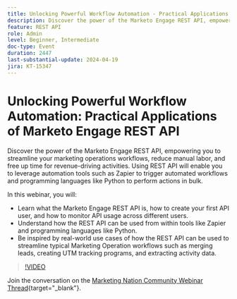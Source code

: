 ```yaml
---
title: Unlocking Powerful Workflow Automation - Practical Applications of Marketo Engage REST API
description: Discover the power of the Marketo Engage REST API, empowering you to streamline your marketing operations workflows, reduce manual labor, and free up time for revenue-driving activities. Using REST API will enable you to leverage automation tools such as Zapier to trigger automated workflows and programming languages like Python to perform actions in bulk.In this webinar, you will:- Learn what the Marketo Engage REST API is, how to create your first API user, and how to monitor API usage across different users.- Understand how the REST API can be used from within tools like Zapier and programming languages like Python.- Be inspired by real-world use cases of how the REST API can be used to streamline typical Marketing Operation workflows such as merging leads, creating UTM tracking programs, and extracting activity data.
feature: REST API
role: Admin
level: Beginner, Intermediate
doc-type: Event
duration: 2447
last-substantial-update: 2024-04-19
jira: KT-15347
---
```


# Unlocking Powerful Workflow Automation: Practical Applications of Marketo Engage REST API

Discover the power of the Marketo Engage REST API, empowering you to streamline your marketing operations workflows, reduce manual labor, and free up time for revenue-driving activities. Using REST API will enable you to leverage automation tools such as Zapier to trigger automated workflows and programming languages like Python to perform actions in bulk.

In this webinar, you will:

- Learn what the Marketo Engage REST API is, how to create your first API user, and how to monitor API usage across different users.
- Understand how the REST API can be used from within tools like Zapier and programming languages like Python.
- Be inspired by real-world use cases of how the REST API can be used to streamline typical Marketing Operation workflows such as merging leads, creating UTM tracking programs, and extracting activity data.

>[!VIDEO](https://video.tv.adobe.com/v/3428435/?learn=on)


Join the conversation on the [Marketing Nation Community Webinar Thread](https://nation.marketo.com/t5/product-discussions/webinar-april-17th-8am-pst-unlocking-powerful-workflow/td-p/346330){target="_blank"}.

